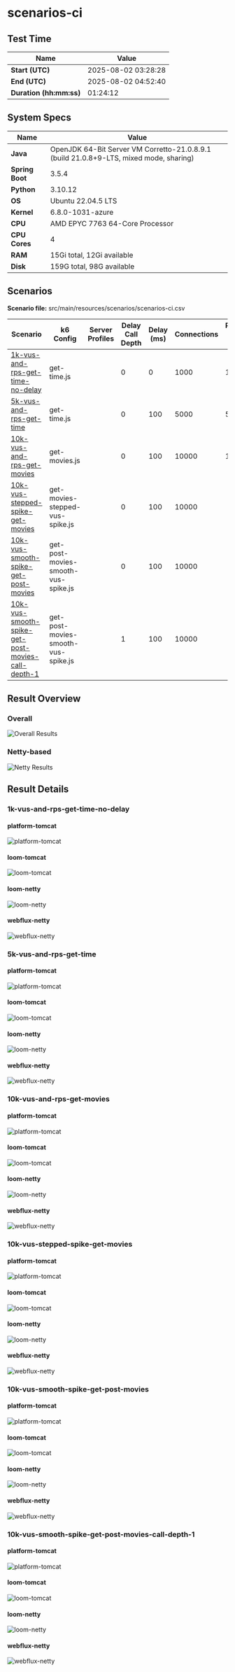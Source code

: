 # scenarios-ci

## Test Time

| **Name**                | **Value** |
|-------------------------|-----------|
| **Start (UTC)** | 2025-08-02 03:28:28 |
| **End (UTC)** | 2025-08-02 04:52:40 |
| **Duration (hh:mm:ss)** | 01:24:12 |

## System Specs

| **Name**                | **Value** |
|-------------------------|-----------|
| **Java** | OpenJDK 64-Bit Server VM Corretto-21.0.8.9.1 (build 21.0.8+9-LTS, mixed mode, sharing) |
| **Spring Boot** | 3.5.4 |
| **Python** | 3.10.12 |
| **OS** | Ubuntu 22.04.5 LTS |
| **Kernel** | 6.8.0-1031-azure |
| **CPU** | AMD EPYC 7763 64-Core Processor |
| **CPU Cores** | 4 |
| **RAM** | 15Gi total, 12Gi available |
| **Disk** | 159G total, 98G available |

## Scenarios

**Scenario file:** src/main/resources/scenarios/scenarios-ci.csv

| Scenario | k6 Config | Server Profiles | Delay Call Depth | Delay (ms) | Connections | Requests per Second | Warmup Duration (s) | Test Duration (s) |
|----------|-----------|-----------------|------------------|------------|-------------|---------------------|---------------------|------------------|
| [1k-vus-and-rps-get-time-no-delay](#1k-vus-and-rps-get-time-no-delay) | get-time.js |  | 0 | 0 | 1000 | 1000 | 10 | 180 |
| [5k-vus-and-rps-get-time](#5k-vus-and-rps-get-time) | get-time.js |  | 0 | 100 | 5000 | 5000 | 10 | 180 |
| [10k-vus-and-rps-get-movies](#10k-vus-and-rps-get-movies) | get-movies.js |  | 0 | 100 | 10000 | 10000 | 10 | 180 |
| [10k-vus-stepped-spike-get-movies](#10k-vus-stepped-spike-get-movies) | get-movies-stepped-vus-spike.js |  | 0 | 100 | 10000 |  | 0 | 180 |
| [10k-vus-smooth-spike-get-post-movies](#10k-vus-smooth-spike-get-post-movies) | get-post-movies-smooth-vus-spike.js |  | 0 | 100 | 10000 |  | 0 | 180 |
| [10k-vus-smooth-spike-get-post-movies-call-depth-1](#10k-vus-smooth-spike-get-post-movies-call-depth-1) | get-post-movies-smooth-vus-spike.js |  | 1 | 100 | 10000 |  | 0 | 180 |

## Result Overview

### Overall

![Overall Results](./results.png)
### Netty-based

![Netty Results](./results-netty.png)

## Result Details


### 1k-vus-and-rps-get-time-no-delay

#### platform-tomcat

![platform-tomcat](./1k-vus-and-rps-get-time-no-delay/platform-tomcat.png)

#### loom-tomcat

![loom-tomcat](./1k-vus-and-rps-get-time-no-delay/loom-tomcat.png)

#### loom-netty

![loom-netty](./1k-vus-and-rps-get-time-no-delay/loom-netty.png)

#### webflux-netty

![webflux-netty](./1k-vus-and-rps-get-time-no-delay/webflux-netty.png)


### 5k-vus-and-rps-get-time

#### platform-tomcat

![platform-tomcat](./5k-vus-and-rps-get-time/platform-tomcat.png)

#### loom-tomcat

![loom-tomcat](./5k-vus-and-rps-get-time/loom-tomcat.png)

#### loom-netty

![loom-netty](./5k-vus-and-rps-get-time/loom-netty.png)

#### webflux-netty

![webflux-netty](./5k-vus-and-rps-get-time/webflux-netty.png)


### 10k-vus-and-rps-get-movies

#### platform-tomcat

![platform-tomcat](./10k-vus-and-rps-get-movies/platform-tomcat.png)

#### loom-tomcat

![loom-tomcat](./10k-vus-and-rps-get-movies/loom-tomcat.png)

#### loom-netty

![loom-netty](./10k-vus-and-rps-get-movies/loom-netty.png)

#### webflux-netty

![webflux-netty](./10k-vus-and-rps-get-movies/webflux-netty.png)


### 10k-vus-stepped-spike-get-movies

#### platform-tomcat

![platform-tomcat](./10k-vus-stepped-spike-get-movies/platform-tomcat.png)

#### loom-tomcat

![loom-tomcat](./10k-vus-stepped-spike-get-movies/loom-tomcat.png)

#### loom-netty

![loom-netty](./10k-vus-stepped-spike-get-movies/loom-netty.png)

#### webflux-netty

![webflux-netty](./10k-vus-stepped-spike-get-movies/webflux-netty.png)


### 10k-vus-smooth-spike-get-post-movies

#### platform-tomcat

![platform-tomcat](./10k-vus-smooth-spike-get-post-movies/platform-tomcat.png)

#### loom-tomcat

![loom-tomcat](./10k-vus-smooth-spike-get-post-movies/loom-tomcat.png)

#### loom-netty

![loom-netty](./10k-vus-smooth-spike-get-post-movies/loom-netty.png)

#### webflux-netty

![webflux-netty](./10k-vus-smooth-spike-get-post-movies/webflux-netty.png)


### 10k-vus-smooth-spike-get-post-movies-call-depth-1

#### platform-tomcat

![platform-tomcat](./10k-vus-smooth-spike-get-post-movies-call-depth-1/platform-tomcat.png)

#### loom-tomcat

![loom-tomcat](./10k-vus-smooth-spike-get-post-movies-call-depth-1/loom-tomcat.png)

#### loom-netty

![loom-netty](./10k-vus-smooth-spike-get-post-movies-call-depth-1/loom-netty.png)

#### webflux-netty

![webflux-netty](./10k-vus-smooth-spike-get-post-movies-call-depth-1/webflux-netty.png)


